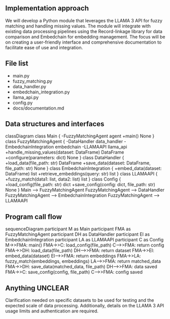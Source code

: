 ## Implementation approach

We will develop a Python module that leverages the LLAMA 3 API for fuzzy matching and handling missing values. The module will integrate with existing data processing pipelines using the Record-linkage library for data comparison and Embedchain for embedding management. The focus will be on creating a user-friendly interface and comprehensive documentation to facilitate ease of use and integration.

## File list

- main.py
- fuzzy_matching.py
- data_handler.py
- embedchain_integration.py
- llama_api.py
- config.py
- docs/documentation.md

## Data structures and interfaces


classDiagram
    class Main {
        -FuzzyMatchingAgent agent
        +main() None
    }
    class FuzzyMatchingAgent {
        -DataHandler data_handler
        -EmbedchainIntegration embedchain
        -LLAMAAPI llama_api
        +handle_missing_values(dataset: DataFrame) DataFrame
        +configure(parameters: dict) None
    }
    class DataHandler {
        +load_data(file_path: str) DataFrame
        +save_data(dataset: DataFrame, file_path: str) None
    }
    class EmbedchainIntegration {
        +embed_data(dataset: DataFrame) list
        +retrieve_embeddings(query: str) list
    }
    class LLAMAAPI {
        +fuzzy_match(data1: list, data2: list) list
    }
    class Config {
        +load_config(file_path: str) dict
        +save_config(config: dict, file_path: str) None
    }
    Main --> FuzzyMatchingAgent
    FuzzyMatchingAgent --> DataHandler
    FuzzyMatchingAgent --> EmbedchainIntegration
    FuzzyMatchingAgent --> LLAMAAPI


## Program call flow


sequenceDiagram
    participant M as Main
    participant FMA as FuzzyMatchingAgent
    participant DH as DataHandler
    participant EI as EmbedchainIntegration
    participant LA as LLAMAAPI
    participant C as Config
    M->>FMA: main()
    FMA->>C: load_config(file_path)
    C-->>FMA: return config
    FMA->>DH: load_data(file_path)
    DH-->>FMA: return dataset
    FMA->>EI: embed_data(dataset)
    EI-->>FMA: return embeddings
    FMA->>LA: fuzzy_match(embeddings, embeddings)
    LA-->>FMA: return matched_data
    FMA->>DH: save_data(matched_data, file_path)
    DH-->>FMA: data saved
    FMA->>C: save_config(config, file_path)
    C-->>FMA: config saved


## Anything UNCLEAR

Clarification needed on specific datasets to be used for testing and the expected scale of data processing. Additionally, details on the LLAMA 3 API usage limits and authentication are required.

